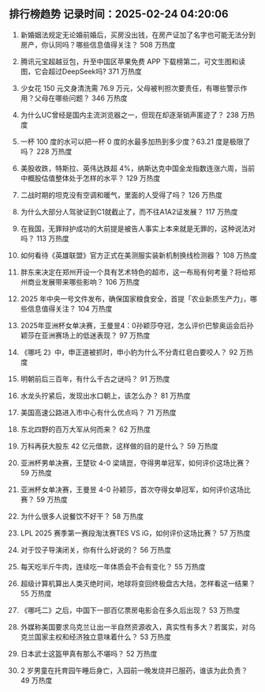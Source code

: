 
## 排行榜趋势 记录时间：2025-02-24 04:20:06
  
  1. 新婚姻法规定无论婚前婚后，买房没出钱，在房产证加了名字也可能无法分到房产，你认同吗？哪些信息值得关注？ 508 万热度
    
  2. 腾讯元宝超越豆包，升至中国区苹果免费 APP 下载榜第二，可文生图和读图，它会超过DeepSeek吗? 371 万热度
    
  3. 少女花 150 元文身清洗需 76.9 万元，父母被判担次要责任，有哪些警示作用？父母在哪些问题？ 346 万热度
    
  4. 为什么UC曾经是国内主流浏览器之一，但现在却逐渐销声匿迹了？ 238 万热度
    
  5. 一杯 100 度的水可以把一杯 0 度的水最多加热到多少度？63.21 度是极限了吗？ 228 万热度
    
  6. 美股收跌，特斯拉、英伟达跌超 4%，纳斯达克中国金龙指数连涨六周，当前中概股估值整体处于怎样的水平？ 129 万热度
    
  7. 二战时期的坦克没有空调和暖气，里面的人受得了吗？ 126 万热度
    
  8. 为什么大部分人驾驶证到C1就截止了，而不往A1A2证发展？ 117 万热度
    
  9. 在我国，无罪辩护成功的大前提是被告人事实上本来就是无罪的，这种说法对吗？ 113 万热度
    
  10. 如何看待《英雄联盟》官方正式在美测服实装新机制换线检测器？ 108 万热度
    
  11. 胖东来决定在郑州开设一个具有艺术特色的超市，这一布局有何考量？将给郑州商业发展带来哪些影响？ 106 万热度
    
  12. 2025 年中央一号文件发布，确保国家粮食安全，首提「农业新质生产力」，哪些信息值得关注？ 104 万热度
    
  13. 2025年亚洲杯女单决赛，王曼昱4：0孙颖莎夺冠，怎么评价巴黎奥运会后孙颖莎在亚洲赛场上的低迷表现？ 97 万热度
    
  14. 《哪吒 2》中，申正道被抓时，申小豹为什么不分青红皂白要咬人？ 92 万热度
    
  15. 明朝前后三百年，有什么千古之谜吗？ 91 万热度
    
  16. 水龙头拧紧后，发现出水口朝上，该怎么办？ 81 万热度
    
  17. 美国高速公路进入市中心有什么优点吗？ 71 万热度
    
  18. 东北四野的百万大军从何而来？ 62 万热度
    
  19. 万科再获大股东 42 亿元借款，这样做的目的是什么？ 59 万热度
    
  20. 亚洲杯男单决赛，王楚钦 4-0 梁靖崑，夺得男单冠军，如何评价这场比赛？ 59 万热度
    
  21. 亚洲杯女单决赛，王曼昱 4-0 孙颖莎，首次夺得女单冠军，如何评价这场比赛？ 59 万热度
    
  22. 为什么很多人说餐饮不好干？ 58 万热度
    
  23. LPL 2025 赛季第一赛段淘汰赛TES VS iG，如何评价这场比赛？ 57 万热度
    
  24. 对于饺子导演闭关，你有什么好说的？ 56 万热度
    
  25. 每天吃半斤牛肉，连续吃一年体质会不会有变化？ 55 万热度
    
  26. 超级计算机算出人类灭绝时间，地球将变回终极盘古大陆，怎样看这一结果？ 55 万热度
    
  27. 《哪吒二》之后，中国下一部百亿票房电影会在多久后出现？ 53 万热度
    
  28. 外媒称美国要求乌克兰让出一半自然资源收入，真实性有多大？若属实，对乌克兰国家主权和经济独立意味着什么？ 53 万热度
    
  29. 日本武士这盔甲真有那么不堪吗？ 52 万热度
    
  30. 2 岁男童在托育园午睡后身亡，入园前一晚发烧并已服药，谁该为此负责？ 49 万热度
    